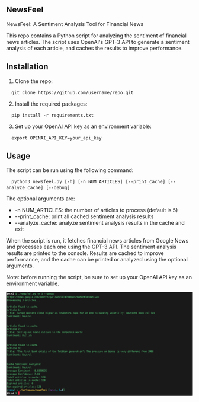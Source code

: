 ## NewsFeel

NewsFeel: A Sentiment Analysis Tool for Financial News

This repo contains a Python script for analyzing the sentiment of financial news articles. The script uses OpenAI's GPT-3 API to generate a sentiment analysis of each article, and caches the results to improve performance.

## Installation

1. Clone the repo:
```console
  git clone https://github.com/username/repo.git
```

2. Install the required packages:
```console
  pip install -r requirements.txt
```

3. Set up your OpenAI API key as an environment variable:
```console
  export OPENAI_API_KEY=your_api_key
```

## Usage
The script can be run using the following command:
```console
  python3 newsfeel.py [-h] [-n NUM_ARTICLES] [--print_cache] [--analyze_cache] [--debug]
```

The optional arguments are:

- -n NUM_ARTICLES: the number of articles to process (default is 5)
- --print_cache: print all cached sentiment analysis results
- --analyze_cache: analyze sentiment analysis results in the cache and exit

When the script is run, it fetches financial news articles from Google News and processes each one using the GPT-3 API. The sentiment analysis results are printed to the console. Results are cached to improve performance, and the cache can be printed or analyzed using the optional arguments.

Note: before running the script, be sure to set up your OpenAI API key as an environment variable.

![Debug Mode](./screenshot.png "Screenshot")


